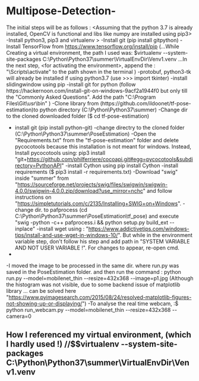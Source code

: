 # Multipose-Detection-
The initial steps will be as follows :
<Assuming that the python 3.7 is already installed, OpenCV is functional and libs like numpy are installed using pip3>
-Install python3, pip3 and virtualenv >
-Install git
 (pip install gitpython)
-Install TensorFlow from https://www.tensorflow.org/install/pip
 (...While Creating a virtual environment, the path I used was: $virtualenv --system-site-packages C:\Python\Python37\summer\VirtualEnvDir\Venv1.venv 
...In the next step, <for activating the environment>, append the : "\Scripts\activate" to the path shown in the terminal
)
-protobuf, python3-tk will already be installed if using python3.7
 (use >>> import tkinter)
-install slidingwindow using pip
-install git for python 
 (follow https://hackernoon.com/install-git-on-windows-9acf2a1944f0
  but only till the "Commonly Asked Questions". Add the path "C:\Program Files\Git\usr\bin" )
-Clone library from (https://github.com/ildoonet/tf-pose-estimation)to python directory (C:\Python\Python37\summer)
-Change dir to the cloned downloaded folder
 ($ cd tf-pose-estimation)
- install git
 (pip install python-git)
-change directry to the cloned folder
 (C:\Python\Python37\summer\PoseEstimation)
-Open the "Requirements.txt" from the "tf-pose-estimation" folder and delete pycocotools because this installation is not meant for windows. Instead, Install pycocotools using: pip3 install "git+https://github.com/philferriere/cocoapi.git#egg=pycocotools&subdirectory=PythonAPI"
-install Cython using pip install Cython
-install requirements 
 ($ pip3 install -r requirements.txt)
-Download "swig" inside "summer" from "https://sourceforge.net/projects/swig/files/swigwin/swigwin-4.0.0/swigwin-4.0.0.zip/download?use_mirror=nchc" and follow instructions on "https://simpletutorials.com/c/2135/Installing+SWIG+on+Windows".
-change dir. to pafprocess
 (cd C:\Python\Python37\summer\PoseEstimation\tf_pose) and execute "swig -python -c++ pafprocess.i && python setup.py build_ext --inplace"
-install wget using : "https://www.addictivetips.com/windows-tips/install-and-use-wget-in-windows-10/". But while in the environment variable step, don't follow his step and add path in "SYSTEM VARIABLE AND NOT USER VARIABLE !". For changes to appear, re-open cmd.
-
-I moved the image to be processed in the same dir. where run.py was saved in the PoseEstimation folder. and then run the command : 
python run.py --model=mobilenet_thin --resize=432x368 --image=p1.jpg
(Although the histogram was not visible, due to some backend issue of matplotlib library ... can be solved here "https://www.pyimagesearch.com/2015/08/24/resolved-matplotlib-figures-not-showing-up-or-displaying/")
-To analyse the real time webcam, :$ python run_webcam.py --model=mobilenet_thin --resize=432x368 --camera=0




How I referenced my virtual environment, (which I hardly used !)
//$$virtualenv --system-site-packages C:\Python\Python37\summer\VirtualEnvDir\Venv1.venv
- 
